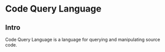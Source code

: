 # Code Query Language

## Intro

Code Query Language is a language for querying and manipulating source code.
